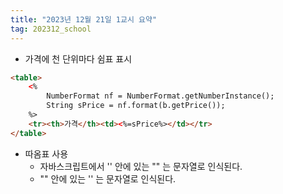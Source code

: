 ```yaml
---
title: "2023년 12월 21일 1교시 요약"
tag: 202312_school
---
```


- 가격에 천 단위마다 쉼표 표시

```html
<table>
    <%	
        NumberFormat nf = NumberFormat.getNumberInstance();
        String sPrice = nf.format(b.getPrice());
    %>
    <tr><th>가격</th><td><%=sPrice%></td></tr>
</table>

```

- 따옴표 사용
  - 자바스크립트에서 '' 안에 있는 "" 는 문자열로 인식된다.
  - "" 안에 있는 '' 는 문자열로 인식된다.